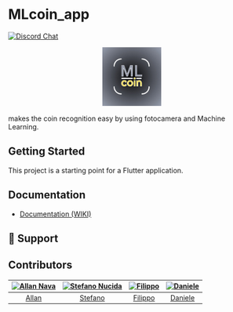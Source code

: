 # MLcoin_app
[![Discord Chat](https://img.shields.io/badge/Discord-Chat-important)](https://discord.gg/nMTKrRZ)


<div align="center">
  <img src="media/logo.jpg" width="120px">
</div>

makes the coin recognition easy by using fotocamera and Machine Learning.

## Getting Started

This project is a starting point for a Flutter application.

## Documentation

- [Documentation (WIKI)](https://github.com/MLcoinTeam/MLCoin/wiki)  

##  🤝 Support


## Contributors

[<img alt="Allan Nava" src="https://avatars0.githubusercontent.com/u/22498435?s=460&u=f715d7ae5a09d3ddaf1c278886ec86e59e86ed64&v=4" width="100">](https://github.com/Allan-Nava) |[<img alt="Stefano Nucida" src="https://avatars3.githubusercontent.com/u/63106865?s=460&u=100c1445da07e4593c4afc086aff3d153af63a47&v=4" width="100">](https://github.com/stefanonucida) |[<img alt="Filippo" src="https://avatars1.githubusercontent.com/u/29102711?s=460&u=594b457debf7ccd7caf4992f5f97094dfce9f496&v=4" width="100">](https://github.com/filippofre) |[<img alt="Daniele" src="https://avatars0.githubusercontent.com/u/29718065?s=460&v=4" width="100">](https://github.com/rookie-code) |
:---:|:---:|:---:|:---:|
[Allan](https://github.com/Allan-Nava)|[Stefano](https://github.com/stefanonucida)|[Filippo](https://github.com/filippofre)| [Daniele](https://github.com/rookie-code)|
